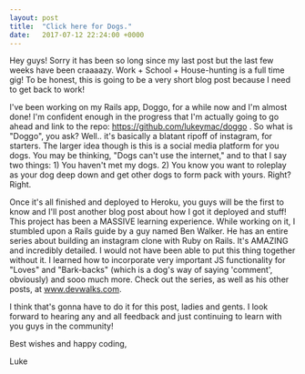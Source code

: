 ```yaml
---
layout: post
title:  "Click here for Dogs."
date:   2017-07-12 22:24:00 +0000
---
```



Hey guys!  Sorry it has been so long since my last post but the last few weeks have been craaaazy. Work + School + House-hunting is a full time gig!  To be honest, this is going to be a very short blog post because I need to get back to work! 

I've been working on my Rails app, Doggo, for a while now and I'm almost done!  I'm confident enough in the progress that I'm actually going to go ahead and link to the repo: https://github.com/lukeymac/doggo .  So what is "Doggo", you ask?  Well.. it's basically a blatant ripoff of instagram, for starters.  The larger idea though is this is a social media platform for you dogs.  You may be thinking, "Dogs can't use the internet," and to that I say two things: 1) You haven't met my dogs.  2) You know you want to roleplay as your dog deep down and get other dogs to form pack with yours. Right?  Right.

Once it's all finished and deployed to Heroku, you guys will be the first to know and I'll post another blog post about how I got it deployed and stuff!   This project has been a MASSIVE learning experience.  While working on it, I stumbled upon a Rails guide by a guy named Ben Walker.  He has an entire series about building an instagram clone with Ruby on Rails.  It's AMAZING and incredibly detailed.  I would not have been able to put this thing together without it.  I learned how to incorporate very important JS functionality for "Loves" and "Bark-backs" (which is a dog's way of saying 'comment', obviously) and sooo much more.  Check out the series, as well as his other posts, at www.devwalks.com.

I think that's gonna have to do it for this post, ladies and gents.  I look forward to hearing any and all feedback and just continuing to learn with you guys in the community!

Best wishes and happy coding,

Luke
